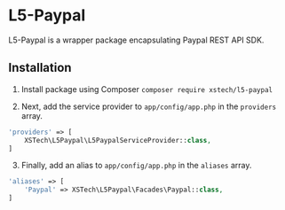 # L5-Paypal

L5-Paypal is a wrapper package encapsulating Paypal REST API SDK.

## Installation

1. Install package using Composer `composer require xstech/l5-paypal`

2. Next, add the service provider to `app/config/app.php` in the `providers` array.

```php
'providers' => [
    XSTech\L5Paypal\L5PaypalServiceProvider::class,
]
```

3. Finally, add an alias to `app/config/app.php` in the `aliases` array.

```php
'aliases' => [
    'Paypal' => XSTech\L5Paypal\Facades\Paypal::class,
]
```
